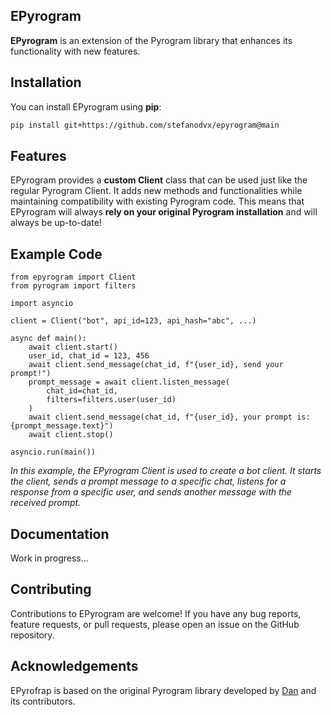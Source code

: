 ## EPyrogram

**EPyrogram** is an extension of the Pyrogram library that enhances its functionality with new features.

## Installation
You can install EPyrogram using **pip**:

```bash
pip install git+https://github.com/stefanodvx/epyrogram@main
```

## Features
EPyrogram provides a **custom Client** class that can be used just like the regular Pyrogram Client. It adds new methods and functionalities while maintaining compatibility with existing Pyrogram code. This means that EPyrogram will always **rely on your original Pyrogram installation** and will always be up-to-date!

## Example Code
```python3
from epyrogram import Client
from pyrogram import filters

import asyncio

client = Client("bot", api_id=123, api_hash="abc", ...)

async def main():
    await client.start()
    user_id, chat_id = 123, 456
    await client.send_message(chat_id, f"{user_id}, send your prompt!")
    prompt_message = await client.listen_message(
        chat_id=chat_id,
        filters=filters.user(user_id)
    )
    await client.send_message(chat_id, f"{user_id}, your prompt is: {prompt_message.text}")
    await client.stop()

asyncio.run(main())
```
*In this example, the EPyrogram Client is used to create a bot client. It starts the client, sends a prompt message to a specific chat, listens for a response from a specific user, and sends another message with the received prompt.*

## Documentation
Work in progress...

## Contributing
Contributions to EPyrogram are welcome! If you have any bug reports, feature requests, or pull requests, please open an issue on the GitHub repository.

## Acknowledgements
EPyrofrap is based on the original Pyrogram library developed by [Dan](https://github.com/delivrance) and its contributors.
